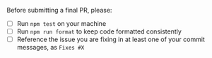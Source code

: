 Before submitting a final PR, please:

- [ ] Run `npm test` on your machine
- [ ] Run `npm run format` to keep code formatted consistently
- [ ] Reference the issue you are fixing in at least one of your commit messages, as `Fixes #X`
